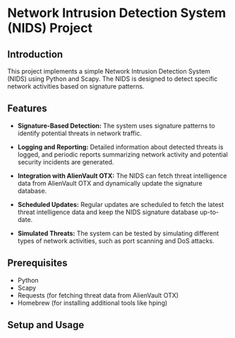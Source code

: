 # Network Intrusion Detection System (NIDS) Project

## Introduction

This project implements a simple Network Intrusion Detection System (NIDS) using Python and Scapy. The NIDS is designed to detect specific network activities based on signature patterns.

## Features

- **Signature-Based Detection:** The system uses signature patterns to identify potential threats in network traffic.

- **Logging and Reporting:** Detailed information about detected threats is logged, and periodic reports summarizing network activity and potential security incidents are generated.

- **Integration with AlienVault OTX:** The NIDS can fetch threat intelligence data from AlienVault OTX and dynamically update the signature database.

- **Scheduled Updates:** Regular updates are scheduled to fetch the latest threat intelligence data and keep the NIDS signature database up-to-date.

- **Simulated Threats:** The system can be tested by simulating different types of network activities, such as port scanning and DoS attacks.





## Prerequisites

- Python
- Scapy
- Requests (for fetching threat data from AlienVault OTX)
- Homebrew (for installing additional tools like hping)

## Setup and Usage





